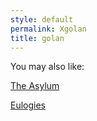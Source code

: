 ```yaml
---
style: default
permalink: Xgolan
title: golan
---
```

You may also like:

[The Asylum](http://scp-wiki.net/the-asylum)

[Eulogies](http://scp-wiki.net/eulogies)
